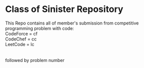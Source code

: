 <h1> Class of Sinister Repository</h1>

This Repo contains all of member's submission from competitive programming problem with code:</br>
CodeForce = cf</br>
CodeChef = cc</br>
LeetCode = lc</br>
</br></br>
followed by problem number
